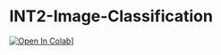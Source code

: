 # INT2-Image-Classification

[![Open In Colab](https://colab.research.google.com/assets/colab-badge.svg)](https://colab.research.google.com/github/lizzy02g/INT2-Image-Classification/blob/main/Flowers.ipynb)]
